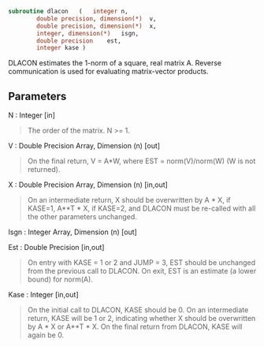 ```fortran
subroutine dlacon	(	integer	n,
		double precision, dimension(*)	v,
		double precision, dimension(*)	x,
		integer, dimension(*)	isgn,
		double precision	est,
		integer	kase )
```

 DLACON estimates the 1-norm of a square, real matrix A.
 Reverse communication is used for evaluating matrix-vector products.

## Parameters
N : Integer [in]
> The order of the matrix.  N >= 1.

V : Double Precision Array, Dimension (n) [out]
> On the final return, V = A*W,  where  EST = norm(V)/norm(W)
> (W is not returned).

X : Double Precision Array, Dimension (n) [in,out]
> On an intermediate return, X should be overwritten by
> A * X,   if KASE=1,
> A**T * X,  if KASE=2,
> and DLACON must be re-called with all the other parameters
> unchanged.

Isgn : Integer Array, Dimension (n) [out]

Est : Double Precision [in,out]
> On entry with KASE = 1 or 2 and JUMP = 3, EST should be
> unchanged from the previous call to DLACON.
> On exit, EST is an estimate (a lower bound) for norm(A).

Kase : Integer [in,out]
> On the initial call to DLACON, KASE should be 0.
> On an intermediate return, KASE will be 1 or 2, indicating
> whether X should be overwritten by A * X  or A**T * X.
> On the final return from DLACON, KASE will again be 0.


